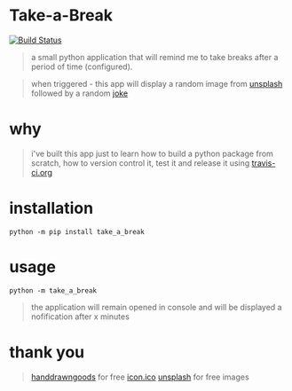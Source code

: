 # Take-a-Break
[![Build Status](https://travis-ci.org/paulbrodner/take-a-break.svg?branch=master)](https://travis-ci.org/paulbrodner/take-a-break)
> a small python application that will remind me to take breaks after a period of time (configured).

> when triggered - this app will display a random image from [unsplash](https://unsplash.com/) followed by a random [joke](http://api.icndb.com/jokes/random)

# why
> i've built this app just to learn how to build a python package from scratch, how to version control it, test it and release it using [travis-ci.org](https://travis-ci.org/)

# installation
```shell script
python -m pip install take_a_break
```

# usage
```shell script
python -m take_a_break
```
> the application will remain opened in console and will be displayed a nofification after x minutes

# thank you
>[handdrawngoods](http://handdrawngoods.com) for free [icon.ico](https://icon-icons.com/icon/coffe-cup/87565) 
>[unsplash](https://unsplash.com/) for free images
